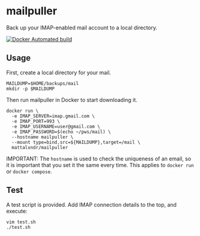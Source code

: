 # mailpuller

Back up your IMAP-enabled mail account to a local directory.

[![Docker Automated build](https://img.shields.io/docker/cloud/build/mattalxndr/mailpuller?style=for-the-badge)](https://hub.docker.com/r/mattalxndr/mailpuller)

## Usage

First, create a local directory for your mail.

```shell
MAILDUMP=$HOME/backups/mail
mkdir -p $MAILDUMP
```

Then run mailpuller in Docker to start downloading it.

```shell
docker run \
  -e IMAP_SERVER=imap.gmail.com \
  -e IMAP_PORT=993 \
  -e IMAP_USERNAME=user@gmail.com \
  -e IMAP_PASSWORD=$(echo ~/pws/mail) \
  --hostname mailpuller \
  --mount type=bind,src=${MAILDUMP},target=/mail \
  mattalxndr/mailpuller
```

IMPORTANT: The `hostname` is used to check the uniqueness of an email, so it is important that you set it the same every time. This applies to `docker run` or `docker compose`.

## Test

A test script is provided. Add IMAP connection details to the top, and execute:

```shell
vim test.sh
./test.sh
```
